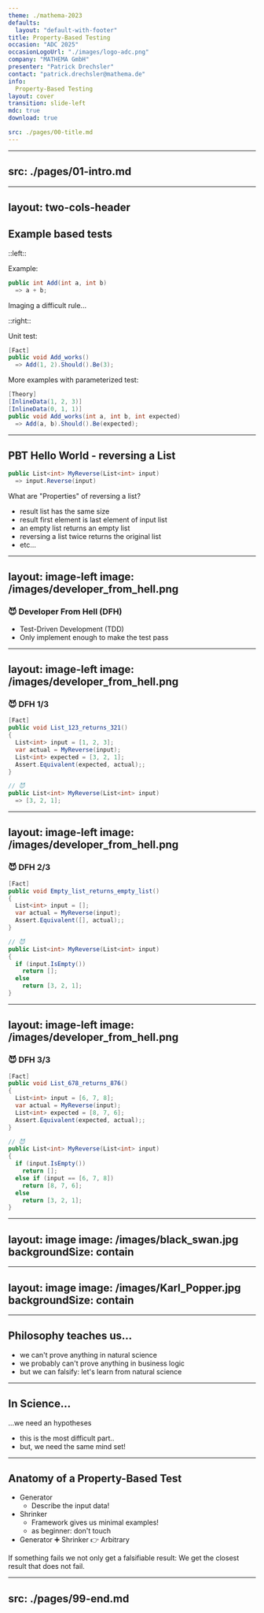 ```yaml
---
theme: ./mathema-2023
defaults:
  layout: "default-with-footer"
title: Property-Based Testing
occasion: "ADC 2025"
occasionLogoUrl: "./images/logo-adc.png"
company: "MATHEMA GmbH"
presenter: "Patrick Drechsler"
contact: "patrick.drechsler@mathema.de"
info:
  Property-Based Testing
layout: cover
transition: slide-left
mdc: true
download: true

src: ./pages/00-title.md
---
```


---
src: ./pages/01-intro.md
---

---
layout: two-cols-header
---

## Example based tests

::left::

Example:

```cs
public int Add(int a, int b)
  => a + b;
```

Imaging a difficult rule...

::right::

Unit test:

```cs
[Fact]
public void Add_works()
  => Add(1, 2).Should().Be(3);
```

More examples with parameterized test:

```cs
[Theory]
[InlineData(1, 2, 3)]
[InlineData(0, 1, 1)]
public void Add_works(int a, int b, int expected)
  => Add(a, b).Should().Be(expected);
```

---

## PBT Hello World - reversing a List

```csharp
public List<int> MyReverse(List<int> input)
  => input.Reverse(input)
```

What are "Properties" of reversing a list?

- result list has the same size
- result first element is last element of input list
- an empty list returns an empty list
- reversing a list twice returns the original list
- etc...

---
layout: image-left
image: /images/developer_from_hell.png
---

### 😈 Developer From Hell (DFH)

- Test-Driven Development (TDD)
- Only implement enough to make the test pass

---
layout: image-left
image: /images/developer_from_hell.png
---

### 😈 DFH 1/3

```csharp
[Fact]
public void List_123_returns_321()
{
  List<int> input = [1, 2, 3];
  var actual = MyReverse(input);
  List<int> expected = [3, 2, 1];
  Assert.Equivalent(expected, actual);;
}
```

```csharp
// 😈
public List<int> MyReverse(List<int> input)
  => [3, 2, 1];
```

---
layout: image-left
image: /images/developer_from_hell.png
---

### 😈 DFH 2/3

```csharp
[Fact]
public void Empty_list_returns_empty_list()
{
  List<int> input = [];
  var actual = MyReverse(input);
  Assert.Equivalent([], actual);;
}
```

```csharp
// 😈
public List<int> MyReverse(List<int> input)
{
  if (input.IsEmpty())
    return [];
  else
    return [3, 2, 1];
}
```

---
layout: image-left
image: /images/developer_from_hell.png
---

### 😈 DFH 3/3

```csharp
[Fact]
public void List_678_returns_876()
{
  List<int> input = [6, 7, 8];
  var actual = MyReverse(input);
  List<int> expected = [8, 7, 6];
  Assert.Equivalent(expected, actual);;
}
```

```csharp
// 😈
public List<int> MyReverse(List<int> input)
{
  if (input.IsEmpty())
    return [];
  else if (input == [6, 7, 8])
    return [8, 7, 6];
  else
    return [3, 2, 1];
}
```

---
layout: image
image: /images/black_swan.jpg
backgroundSize: contain
---

---
layout: image
image: /images/Karl_Popper.jpg
backgroundSize: contain
---

---

## Philosophy teaches us...

- we can't prove anything in natural science
- we probably can't prove anything in business logic
- but we can falsify: let's learn from natural science

---

## In Science...

...we need an hypotheses

- this is the most difficult part..
- but, we need the same mind set!

---

## Anatomy of a Property-Based Test

- Generator
  - Describe the input data!
- Shrinker
  - Framework gives us minimal examples!
  - as beginner: don't touch
- Generator ➕ Shrinker 👉 Arbitrary

If something fails we not only get a falsifiable result: We get the closest result that does not fail.

---
src: ./pages/99-end.md
---
